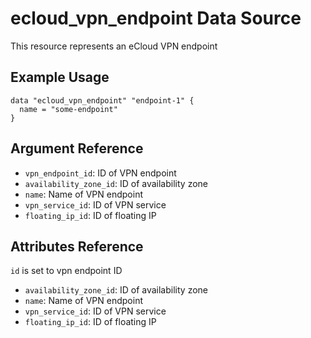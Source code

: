 # ecloud_vpn_endpoint Data Source

This resource represents an eCloud VPN endpoint

## Example Usage

```hcl
data "ecloud_vpn_endpoint" "endpoint-1" {
  name = "some-endpoint"
}
```

## Argument Reference

- `vpn_endpoint_id`: ID of VPN endpoint
- `availability_zone_id`: ID of availability zone
- `name`: Name of VPN endpoint
- `vpn_service_id`: ID of VPN service
- `floating_ip_id`: ID of floating IP

## Attributes Reference

`id` is set to vpn endpoint ID

- `availability_zone_id`: ID of availability zone
- `name`: Name of VPN endpoint
- `vpn_service_id`: ID of VPN service
- `floating_ip_id`: ID of floating IP